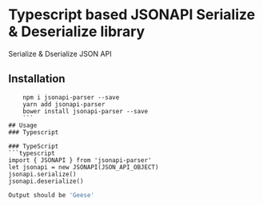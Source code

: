 # Typescript based JSONAPI Serialize & Deserialize library
Serialize &amp; Dserialize JSON API

## Installation 
```console
    npm i jsonapi-parser --save
    yarn add jsonapi-parser
    bower install jsonapi-parser --save
    ```
## Usage
### Typescript

### TypeScript
```typescript
import { JSONAPI } from 'jsonapi-parser'
let jsonapi = new JSONAPI(JSON_API_OBJECT)
jsonapi.serialize()
jsonapi.deserialize()
```
```sh
Output should be 'Geese'
```
```
